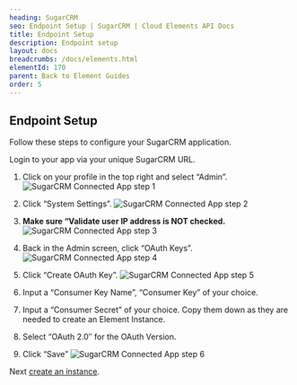 ```yaml
---
heading: SugarCRM
seo: Endpoint Setup | SugarCRM | Cloud Elements API Docs
title: Endpoint Setup
description: Endpoint setup
layout: docs
breadcrumbs: /docs/elements.html
elementId: 170
parent: Back to Element Guides
order: 5
---
```


## Endpoint Setup

Follow these steps to configure your SugarCRM application.

Login to your app via your unique SugarCRM URL.

1. Click on your profile in the top right and select “Admin”.
![SugarCRM Connected App step 1](http://cloud-elements.com/wp-content/uploads/2015/05/SurgarAPI1.png)

2. Click “System Settings”.
![SugarCRM Connected App step 2](http://cloud-elements.com/wp-content/uploads/2015/05/SurgarAPI2.png)

3. __Make sure “Validate user IP address is NOT checked.__
![SugarCRM Connected App step 3](http://cloud-elements.com/wp-content/uploads/2015/05/SurgarAPI3.png)

4. Back in the Admin screen, click “OAuth Keys”.
![SugarCRM Connected App step 4](http://cloud-elements.com/wp-content/uploads/2015/05/SurgarAPI4.png)

5. Click “Create OAuth Key”.
![SugarCRM Connected App step 5](http://cloud-elements.com/wp-content/uploads/2015/05/SurgarAPI5.png)

6. Input a “Consumer Key Name”, “Consumer Key” of your choice.

7. Input a “Consumer Secret” of your choice. Copy them down as they are needed to create an Element Instance.

8. Select “OAuth 2.0″ for the OAuth Version.

9. Click “Save”
![SugarCRM Connected App step 6](http://cloud-elements.com/wp-content/uploads/2015/05/SurgarAPI6.png)

Next [create an instance](sugarcrm-create-instance.html).
